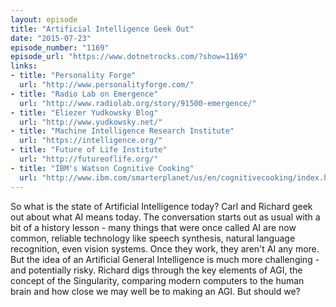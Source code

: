 ```yaml
---
layout: episode
title: "Artificial Intelligence Geek Out"
date: "2015-07-23"
episode_number: "1169"
episode_url: "https://www.dotnetrocks.com/?show=1169"
links:
- title: "Personality Forge"
  url: "http://www.personalityforge.com/"
- title: "Radio Lab on Emergence"
  url: "http://www.radiolab.org/story/91500-emergence/"
- title: "Eliezer Yudkowsky Blog"
  url: "http://www.yudkowsky.net/"
- title: "Machine Intelligence Research Institute"
  url: "https://intelligence.org/"
- title: "Future of Life Institute"
  url: "http://futureoflife.org/"
- title: "IBM's Watson Cognitive Cooking"
  url: "http://www.ibm.com/smarterplanet/us/en/cognitivecooking/index.html"
---
```


So what is the state of Artificial Intelligence today? Carl and Richard geek out about what AI means today. The conversation starts out as usual with a bit of a history lesson - many things that were once called AI are now common, reliable technology like speech synthesis, natural language recognition, even vision systems. Once they work, they aren't AI any more. But the idea of an Artificial General Intelligence is much more challenging - and potentially risky. Richard digs through the key elements of AGI, the concept of the Singularity, comparing modern computers to the human brain and how close we may well be to making an AGI. But should we?
